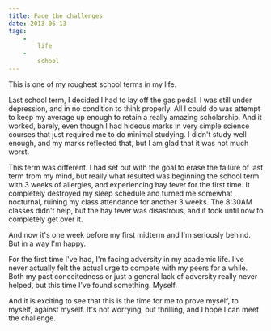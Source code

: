 ```yaml
---
title: Face the challenges
date: 2013-06-13
tags:
    -
        life
    -
        school
---
```


This is one of my roughest school terms in my life.

Last school term, I decided I had to lay off the gas pedal. I was still under depression, and in no condition to think properly. All I could do was attempt to keep my average up enough to retain a really amazing scholarship. And it worked, barely, even though I had hideous marks in very simple science courses that just required me to do minimal studying. I didn't study well enough, and my marks reflected that, but I am glad that it was not much worst.

This term was different. I had set out with the goal to erase the failure of last term from my mind, but really what resulted was beginning the school term with 3 weeks of allergies, and experiencing hay fever for the first time. It completely destroyed my sleep schedule and turned me somewhat nocturnal, ruining my class attendance for another 3 weeks. The 8:30AM classes didn't help, but the hay fever was disastrous, and it took until now to completely get over it.

And now it's one week before my first midterm and I'm seriously behind. But in a way I'm happy.

For the first time I've had, I'm facing adversity in my academic life. I've never actually felt the actual urge to compete with my peers for a while. Both my past conceitedness or just a general lack of adversity really never helped, but this time I've found something. Myself.

And it is exciting to see that this is the time for me to prove myself, to myself, against myself. It's not worrying, but thrilling, and I hope I can meet the challenge.
